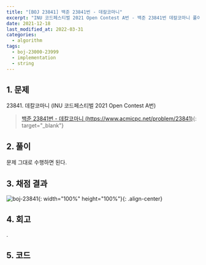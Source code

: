 ```yaml
---
title: "[BOJ 23841] 백준 23841번 - 데칼코마니"
excerpt: "INU 코드페스티벌 2021 Open Contest A번 - 백준 23841번 데칼코마니 풀이"
date: 2021-12-18
last_modified_at: 2022-03-31
categories:
  - algorithm
tags:
  - boj-23000-23999
  - implementation
  - string
---
```


## 1. 문제
$23841$. 데칼코마니 (INU 코드페스티벌 2021 Open Contest A번)

> [백준 23841번 - 데칼코마니 (https://www.acmicpc.net/problem/23841)](https://www.acmicpc.net/problem/23841){: target="_blank"}

## 2. 풀이

문제 그대로 수행하면 된다.

## 3. 채점 결과

![boj-23841](https://user-images.githubusercontent.com/30232837/160956283-4e880e8e-d30a-4acb-9694-a011e402a1bf.png "boj-23841"){: width="100%" height="100%"}{: .align-center}

## 4. 회고

.

## 5. 코드

<script src="https://gist.github.com/BurningFalls/8a108b2169931ad292bb0d986249c639.js"></script>